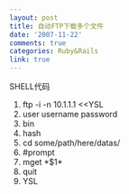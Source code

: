 ```yaml
---
layout: post
title: 自动FTP下载多个文件
date: '2007-11-22'
comments: true
categories: Ruby&Rails
link: true
---
```

<p>
<div class="codeText">
<div class="codeHead">SHELL代码</div>
<ol start="1" class="dp-c">
    <li class="alt"><span><span>ftp&nbsp;-i&nbsp;-n&nbsp;10.1.1.1&nbsp;&lt;&lt;YSL&nbsp;&nbsp;</span></span></li>
    <li class=""><span>user&nbsp;username&nbsp;password&nbsp;&nbsp;</span></li>
    <li class="alt"><span>bin&nbsp;&nbsp;</span></li>
    <li class=""><span>hash&nbsp;&nbsp;</span></li>
    <li class="alt"><span>cd&nbsp;some/path/here/datas/&nbsp;&nbsp;</span></li>
    <li class=""><span>#prompt&nbsp;&nbsp;</span></li>
    <li class="alt"><span>mget&nbsp;*<span class="vars">$1</span><span>*&nbsp;&nbsp;</span></span></li>
    <li class=""><span>quit&nbsp;&nbsp;</span></li>
    <li class="alt"><span>YSL&nbsp;&nbsp;</span></li>
</ol>
</div>
</p>
